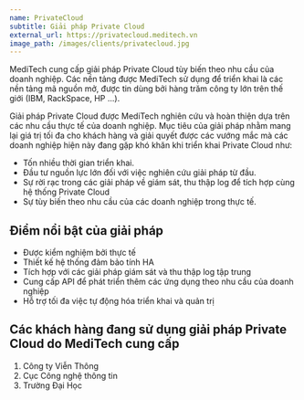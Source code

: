 ```yaml
---
name: PrivateCloud
subtitle: Giải pháp Private Cloud
external_url: https://privatecloud.meditech.vn
image_path: /images/clients/privatecloud.jpg
---
```


MediTech cung cấp giải pháp Private Cloud tùy biến theo nhu cầu của doanh nghiệp. Các nền tảng được MediTech sử dụng để triển khai là các nền tảng mã nguồn mở, được tin dùng bởi hàng trăm công ty lớn trên thế giới (IBM, RackSpace, HP ...). 

Giải pháp Private Cloud được MediTech nghiên cứu và hoàn thiện dựa trên các nhu cầu thực tế của doanh nghiệp. Mục tiêu của giải pháp nhằm mang lại giá trị tối đa cho khách hàng và giải quyết được các vướng mắc mà các doanh nghiệp hiện này đang gặp khó khăn khi triển khai Private Cloud như:

* Tốn nhiều thời gian triển khai.
* Đầu tư nguồn lực lớn đối với việc nghiên cứu giải pháp từ đầu.
* Sự rời rạc trong các giải pháp về giám sát, thu thập log để tích hợp cùng hệ thống Private Cloud
* Sự tùy biến theo nhu cầu của các doanh nghiệp trong thực tế.

## Điểm nổi bật của giải pháp

* Được kiểm nghiệm bởi thực tế
* Thiết kế hệ thống đảm bảo tính HA
* Tích hợp với các giải pháp giám sát và thu thập log tập trung
* Cung cấp API để phát triển thêm các ứng dụng theo nhu cầu của doanh nghiệp
* Hỗ trợ tối đa việc tự động hóa triển khai và quản trị

## Các khách hàng đang sử dụng giải pháp Private Cloud do MediTech cung cấp

1. Công ty Viễn Thông 
2. Cục Công nghệ thông tin
3. Trường Đại Học